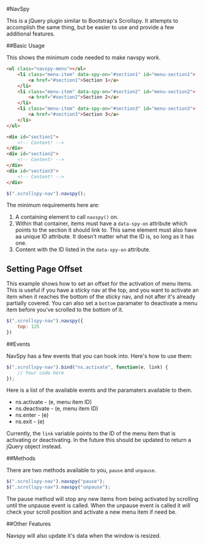 #NavSpy

This is a jQuery plugin similar to Bootstrap's Scrollspy.  It attempts to accomplish the same thing, but be easier to use and provide a few additional features.

##Basic Usage

This shows the minimum code needed to make navspy work.

```html
<ul class="navspy-menu"></ul>
    <li class="menu-item" data-spy-on="#section1" id="menu-section1">
        <a href="#section1">Section 1</a>
    </li>
    <li class="menu-item" data-spy-on="#section2" id="menu-section2">
        <a href="#section2">Section 2</a>
    </li>
    <li class="menu-item" data-spy-on="#section3" id="menu-section3">
        <a href="#section3">Section 3</a>
    </li>
</ul>

<div id="section1">
    <!-- Content! -->    		
</div>
<div id="section2">
    <!-- Content! -->        	
</div>
<div id="section3">
    <!-- Content! -->        	
</div>
```

```js
$(".scrollspy-nav").navspy();
```

The minimum requirements here are:
1. A containing element to call `navspy()` on.
2. Within that container, items must have a `data-spy-on` attribute which points to the section it should link to.  This same element must also have aa unique ID attribute.  It doesn't matter what the ID is, so long as it has one.
3. Content with the ID listed in the `data-spy-on` attribute.

## Setting Page Offset

This example shows how to set an offset for the activation of menu items.  This is useful if you have a sticky nav at the top, and you want to activate an item when it reaches the bottom of the sticky nav, and not after it's already partially covered.  You can also set a `bottom` paramater to deactivate a menu item before you've scrolled to the bottom of it.

```js
$(".scrollspy-nav").navspy({
	top: 125	
})
```

##Events

NavSpy has a few events that you can hook into. Here's how to use them:

```js
$(".scrollspy-nav").bind("ns.activate", function(e, link) {
	// Your code here
});
```

Here is a list of the available events and the paramaters available to them.

- ns.activate - (e, menu item ID)
- ns.deactivate - (e, menu item ID)
- ns.enter - (e)
- ns.exit - (e)

Currently, the `link` variable points to the ID of the menu item that is activating or deactivating.  In the future this should be updated to return a jQuery object instead.

##Methods

There are two methods available to you, `pause` and `unpause`.

```js
$(".scrollspy-nav").navspy("pause");
$(".scrollspy-nav").navspy("unpause");
```

The pause method will stop any new items from being activated by scrolling until the unpause event is called.  When the unpause event is called it will check your scroll position and activate a new menu item if need be.

##Other Features

Navspy will also update it's data when the window is resized.

